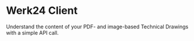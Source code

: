 # Werk24 Client

Understand the content of your PDF- and image-based Technical Drawings with a simple API call.
